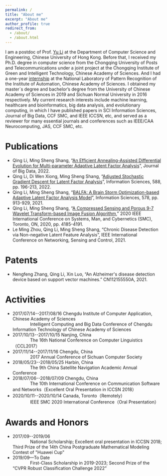 ```yaml
---
permalink: /
title: "About me"
excerpt: "About me"
author_profile: true
redirect_from: 
  - /about/
  - /about.html
---
```


I am a postdoc of Prof. [Yu Li](https://liyu95.com/) at the Department of Computer Science and Engineering, Chinese University of Hong Kong. Before that, I received my Ph.D. degree in computer science from the Chongqing University of Posts and Telecommunications under a joint project at the Chongqing Institute of Green and Intelligent Technology, Chinese Academy of Sciences. And I had a one-year [internship](http://www.nlpr.ia.ac.cn/pal/People/LiQing.html) at the National Laboratory of Pattern Recognition of the Institute of Automation, Chinese Academy of Sciences. I obtained my master`s degree and bachelor’s degree from the University of Chinese Academy of Sciences in 2019 and Sichuan Normal University in 2016 respectively. My current research interests include machine learning, healthcare and bioinformatics, big data analysis, and evolutionary computing, in which I have published papers in SCI Information Sciences, Journal of Big Data, CCF SMC, and IEEE ICCSN, etc, and served as a reviewer for many essential journals and conferences such as IEEE/CAA Neurocomputing, JAS, CCF SMC, etc.  



Publications
======
* Qing Li, Ming Sheng Shang, “[An Efficient Annealing-Assisted Differential Evolution for Multi-parameter Adaptive Latent Factor Analysis](https://link.springer.com/article/10.1186/s40537-022-00638-8)”, Journal of Big Data, 2022.
*  Qing Li, Di Wen Xiong, Ming Sheng Shang, “[Adjusted Stochastic Gradient Descent for Latent Factor Analysis](https://www.sciencedirect.com/science/article/pii/S0020025521012871)”, Information Sciences, 588, pp. 196-213, 2022.
*  Qing Li, Ming Sheng Shang, “[BALFA: A Brain Storm Optimization-based Adaptive Latent Factor Analysis Model](https://www.sciencedirect.com/science/article/abs/pii/S0020025521008653)”, Information Sciences, 578, pp. 913-929, 2021.
*  Qing Li, Ming Sheng Shang, “[A Compressed Sensing and Porous 9-7 Wavelet Transform-based Image Fusion Algorithm](https://ieeexplore.ieee.org/document/9283284/),” 2020 IEEE International Conference on Systems, Man, and Cybernetics (SMC), Toronto, ON, 2020, pp. 4185-4191.
*  Le Ming Zhou, Qing Li, Ming Sheng Shang, “Chronic Disease Detection via Non-negative Latent Feature Analysis”, IEEE International Conference on Networking, Sensing and Control, 2021.

Patents
======
*  Nengfeng Zhang, Qing Li, Xin Luo, “An Alzheimer's disease detection device based on support vector machines.” CN112155550A, 2021.

Activities
======
 * 2017/07/14--2017/08/16 Chengdu Institute of Computer Application, Chinese Academy of Sciences
<br/> &emsp;&emsp;&emsp;&emsp;Intelligent Computing and Big Data Conference of Chengdu Information Technology of Chinese Academy of Sciences
  * 2017/10/13--2017/10/15 Nanjing, China
<br/> &emsp;&emsp;&emsp;&emsp;The 16th National Conference on Computer Linguistics（CCL2017）
  * 2017/11/14--2017/11/16 Chengdu, China
<br/> &emsp;&emsp;&emsp;&emsp;2017 Annual Conference of Sichuan Computer Society
  * 2018/05/23--2018/05/25 Harbin, China
<br/> &emsp;&emsp;&emsp;&emsp;The 9th China Satellite Navigation Academic Annual Conference
  * 2018/07/06--2018/07/09 Chengdu, China
<br/> &emsp;&emsp;&emsp;&emsp;The 10th International Conference on Communication Software and Networks（Excellent Oral Presentation in ICCSN 2018）
  * 2020/10/11--2020/10/14 Canada, Toronto（Remotely）
<br/> &emsp;&emsp;&emsp;&emsp;IEEE SMC 2020 International Conference（Oral Presentation）
      
Awards and Honors
======

* 2017/09--2019/06
<br/> &emsp;&emsp;&emsp;&emsp;National Scholarship; Excellent oral presentation in ICCSN 2018; Third Prize of the 14th China Postgraduate Mathematical Modeling Contest of "Huawei Cup"
* 2019/09—To Date
<br/> &emsp;&emsp;&emsp;&emsp;First-Class Scholarship in 2019-2023; Second Prize of the “CVPR Robust Classification Challenge 2022”
